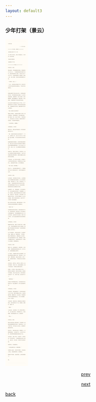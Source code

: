 ```yaml
---
layout: default3
---
```


### 少年打架（景云）

![](https://raw.githubusercontent.com/UserT2019/UserT2019.github.io/master/assets/img/sndj.png)

<p style="text-align:center"><a href="./dx-hzdj.html">prev</a></p>

<p style="text-align:center"><a href="./dx-de.html">next</a></p>

[back](./my-page.html)
